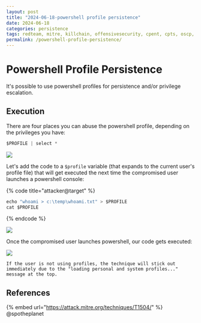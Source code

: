 ```yaml
---
layout: post
title: "2024-06-18-powershell profile persistence"
date: 2024-06-18
categories: persistence
tags: redteam, mitre, killchain, offensivesecurity, cpent, cpts, oscp, exploit
permalink: /powershell-profile-persistence/
---
```


# Powershell Profile Persistence

It's possible to use powershell profiles for persistence and/or privilege escalation.

## Execution

There are four places you can abuse the powershell profile, depending on the privileges you have:

```csharp
$PROFILE | select *
```

![](<../../.gitbook/assets/image (219).png>)

Let's add the code to a `$profile` variable (that expands to the current user's profile file) that will get executed the next time the compromised user launches a powershell console:

{% code title="attacker@target" %}
```csharp
echo "whoami > c:\temp\whoami.txt" > $PROFILE
cat $PROFILE
```
{% endcode %}

![](<../../.gitbook/assets/image (215).png>)

Once the compromised user launches powershell, our code gets executed:

![](<../../.gitbook/assets/image (218).png>)

```
If the user is not using profiles, the technique will stick out immediately due to the "loading personal and system profiles..." message at the top.
```

## References

{% embed url="https://attack.mitre.org/techniques/T1504/" %}
@spotheplanet
